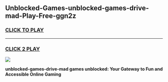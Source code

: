 
## Unblocked-Games-unblocked-games-drive-mad-Play-Free-ggn2z
<h3>
<a href="https://premium76.site?title=unblocked-games-drive-mad&ref=18A1">CLICK TO PLAY</a></h3>
<hr>

<h3>
<a href="https://premium76.site?title=unblocked-games-drive-mad&ref=18A1">CLICK 2 PLAY</a>
  
</h3>

<a href="https://premium76.site?title=unblocked-games-drive-mad&ref=18A1"><img src="https://clearcache.store/games.png"></a>


**unblocked-games-drive-mad games unblocked: Your Gateway to Fun and Accessible Online Gaming**
